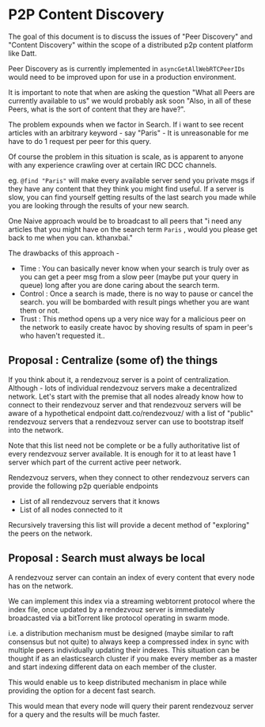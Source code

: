 P2P Content Discovery
=====================

The goal of this document is to discuss the issues of "Peer Discovery" and "Content Discovery" within the scope of a distributed p2p content platform like Datt.

Peer Discovery as is currently implemented in `asyncGetAllWebRTCPeerIDs` would need to be improved upon for use in a production environment.

It is important to note that when are asking the question "What all Peers are currently available to us" we would probably ask soon "Also, in all of these Peers, what is the sort of content that they are have?".

The problem expounds when we factor in Search. If i want to see recent articles with an arbitrary keyword - say "Paris" - It is unreasonable for me have to do 1 request per peer for this query.

Of course the problem in this situation is scale, as is apparent to anyone with any experience crawling over at certain IRC DCC channels.

eg. `@find "Paris"` will make every available server send you private msgs if they have any content that they think you might find useful. If a server is slow, you can find yourself getting results of the last search you made while you are looking through the results of your new search.

One Naive approach would be to broadcast to all peers that "i need any articles that you might have on the search term `Paris` , would you please get back to me when you can. kthanxbai." 

The drawbacks of this approach -
* Time : You can basically never know when your search is truly over as you can get a peer msg from a slow peer (maybe put your query in queue) long after you are done caring about the search term. 
* Control : Once a search is made, there is no way to pause or cancel the search. you will be bombarded with result pings whether you are want them or not.
* Trust : This method opens up a very nice way for a malicious peer on the network to easily create havoc by shoving results of spam in peer's who haven't requested it..

## Proposal : Centralize (some of) the things

If you think about it, a rendezvouz server is a point of centralization. 
Although - lots of individual rendezvouz servers make a decentralized network.
Let's start with the premise that all nodes already know how to connect to their rendezvouz server and that rendezvouz servers will be aware of a hypothetical endpoint datt.co/rendezvouz/ with a list of "public" rendezvouz servers that a rendezvouz server can use to bootstrap itself into the network.

Note that this list need not be complete or be a fully authoritative list of every rendezvouz server available. It is enough for it to at least have 1 server which part of the current active peer network.

Rendezvouz servers, when they connect to other rendezvouz servers can provide the following p2p queriable endpoints
* List of all rendezvouz servers that it knows
* List of all nodes connected to it

Recursively traversing this list will provide a decent method of "exploring" the peers on the network.

## Proposal : Search must always be local

A rendezvouz server can contain an index of every content that every node has on the network.

We can implement this index via a streaming webtorrent protocol where the index file, once updated by a rendezvouz server is immediately broadcasted via a  bitTorrent like protocol operating in swarm mode. 

i.e. a distribution mechanism must be designed (maybe similar to raft consensus but not quite) to always keep a compressed index in sync with multiple peers individually updating their indexes. This situation can be thought if as an elasticsearch cluster if you make every member as a master and start indexing different data on each member of the cluster.

This would enable us to keep distributed mechanism in place while providing the option for a decent fast search.

This would mean that every node will query their parent rendezvouz server for a query and the results will be much faster.
